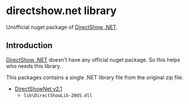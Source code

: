 # directshow.net library
Unofficial nuget package of [DirectShow .NET](https://directshownet.sourceforge.net/).

## Introduction
[DirectShow .NET](https://directshownet.sourceforge.net/) doesn't have any official nuget package. So this helps who needs this library.

This packages contains a single .NET library file from the original zip file.
- [DirectShowNet v2.1](https://sourceforge.net/projects/directshownet/files/DirectShowNET/v2.1/)
  - `lib\DirectShowLib-2005.dll`
